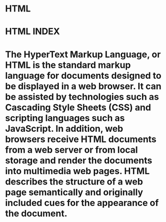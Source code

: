 <h1>HTML</h1>

<h1> HTML INDEX </h1>

<h1>The HyperText Markup Language, or HTML is the standard markup language for documents designed to be displayed in a web browser. It can be assisted by technologies such as Cascading Style Sheets (CSS) and scripting languages such as JavaScript.
In addition, web browsers receive HTML documents from a web server or from local storage and render the documents into multimedia web pages. HTML describes the structure of a web page semantically and originally included cues for the appearance of the document.<h1/>
